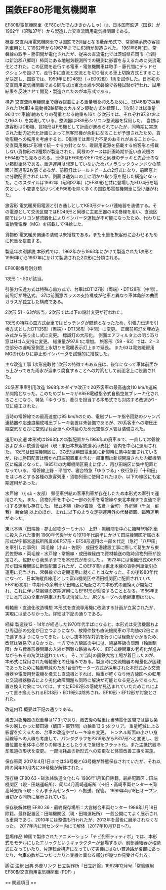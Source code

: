 # 国鉄EF80形電気機関車

EF80形電気機関車（EF80がたでんききかんしゃ）は、日本国有鉄道（国鉄）が1962年（昭和37年）から製造した交直流両用電気機関車である。

概要
交直両用電気機関車では国鉄で2例目となる量産形式で、常磐線系統の客貨列車用として1962年から1967年までに63両が製造された。
1961年6月1日、常磐線の取手 - 勝田間が電化されたが、従来の直流電化では茨城県石岡市（当時は新治郡八郷町）柿岡にある地磁気観測所での観測に影響を与えるために交流電化とされた。この区間を走行する電車・電気機関車は取手 - 藤代間にデッドセクションを設けて、走行中に直流と交流とを切り替える車上切換方式とすることが決定し、国鉄では、1959年にED46形（→ED92形）1両を試作した。日本初の交直両用電気機関車である同形式は東北本線や常磐線で各種試験が行われ、試用結果を反映させて開発・製造されたのが本形式である。

構造
交直流両用機関車で機器搭載による重量増を抑えるために、ED46形で採用された1台車1主電動機2軸駆動のカルダン駆動方式を踏襲し、1次形では総重量96.0 tで車輪1軸あたりの荷重となる軸重も16 t（2次形では、それぞれ97.8 tおよび16.3 t）を実現している。整流器はRS9形シリコン整流器を採用した。
当初は旅客形はD形機、貨物形はF形機として計画が進められていたが、同時期に実施された動力近代化計画によって旅客形機が余剰になることが予想されたため、貨物形機への転用を考慮すると、D形機では牽引力不足のおそれがあることから、交直両用機はF形機で統一する方針となり、暖房用電源を搭載する旅客形と搭載しない貨物形の2種類が製造された。同様のケースは計画時期が近い直流機のEF64形でも見みられる。
車体はEF60形やEF70形と同様のデッキと先台車のない箱形車体である。重連運用は想定していないためパノラミックウィンドウの前面非貫通形2枚窓であるが、前照灯はシールドビームの2灯式になり、前面窓上に分散配置されたほか、側面は通気口の上に明かり取り窓を配した構造となった。このスタイルは1962年（昭和37年）にEF80形と共に登場したED74形を嚆矢とし、小変更を受けつつEF66形を除く多くの国鉄形電気機関車に受け継がれた。

旅客形
電気暖房用電源と引き通しとしてKE3形ジャンパ連結器を装備する。その電源として交流区間ではED46形と同様に主変圧器の4次巻線を用い、直流区間ではシリコン整流器化によりインバータ運転が不可能になったため、代わりに電動発電機（MG）を搭載して供給した。

貨物形
電気暖房関連の装備は未搭載である。また車重を旅客形に合わせるために死重を搭載する。

製造年次別詳説
本形式では、1962年から1963年にかけて製造された1次形と1966年から1967年にかけて製造された2次形に分類される。

EF80形番号別分類

1次形
1 - 50が該当。

引張力伝達方式は特殊心皿方式で、台車はDT127形（両端）・DT128形（中間）。
前照灯が埋込式。
37は前面窓ガラスの支持構成が他車と異なり車体角部の曲面ガラスが独立した構成である。

2次形
51 - 63が該当。2次形では以下の設計変更が行われた。

1次形の特殊心皿方式台車ではピッチングが問題となったため、引張力伝達を引棒方式としたDT135形（両端）・DT136形（中間）に変更。
正面前照灯を埋め込み式から張り出し式に変更。
標識灯の大形化。
側面エアフィルタ上の明り取り窓はHゴム支持に変更。
総重量が97.8 tに増加。
旅客形（59 - 63）では、2・3位部分の運転室側窓上水切りを電暖表示灯上まで延長。
また63は電気暖房用MGの代わりに静止形インバータを試験的に搭載した。

主な改造工事
1次形庇取付
1次形の特徴でもある庇は、後年になって車体前面から上がってきた雨水が溜まり腐食することへの対策として前面窓上に設置された。

20系客車牽引用改造
1968年のダイヤ改正で20系客車の最高速度110 km/h運転が開始となった。このためブレーキがAREB電磁指令式自動空気ブレーキ化されることになり、特急「ゆうづる」牽引を担当する本形式でも対応する改造が1 - 12に施工された。

当時の常磐線での最高速度は95 km/hのため、電磁ブレーキ指令回路のジャンパ連結器や応速度編成増圧ブレーキ装置は未装備であるが、20系客車への増圧圧縮空気ならびに空気ばね台車への供給のため元空気ダメ管は装備された。

運用の変遷
本形式は1963年の新製配置から1986年の廃車まで、一貫して常磐線および水戸鉄道管理局（現・東日本旅客鉄道水戸支社）管内を中心に運用された。
1次形は田端機関区に、2次形は勝田電車区に新製時に集中配置されているが、後に勝田配置は解かれ田端配置車を含む一部車両は新規開設された内郷機関区に転属となった。1985年の内郷機関区廃止に伴い、再び田端区に集中配置となっている。
常磐線上野 - 平間で、寝台特急「ゆうづる」・夜行急行「十和田」をはじめとする各種の旅客列車・貨物列車に使用されたほか、以下の線区にも定期運用があった。

水戸線 （小山 - 友部）
郵便車併結の客車列車が存在したため本形式の牽引で運用された。また、貨物列車を中心に一部の列車を常磐線や東北本線まで直通で牽引する運用も存在した。
総武本線（新小岩操 - 佐倉・金町）
外房線（千葉 - 蘇我）
新金線
以上のほか、まれに以下のような定期運用外の代替措置、臨時運用があった。

東北本線（田端操 - 郡山貨物ターミナル）
上野 - 黒磯間を中心に臨時旅客列車に投入された事例
1960年代後半から1970年代前半にかけて田端機関区所属の本形式が宇都宮運転所所属のEF57形・EF58形運用の一部を代走（急行「八甲田」を牽引した事例）
両毛線（小山 - 佐野）
成田空港建設工事に際して葛生から東武佐野線・両毛線・水戸線・常磐線・成田線経由で資材輸送の臨時貨物列車が設定され、佐野から我孫子までを本形式が牽引した 。
1973年には後継形式のEF81形が田端機関区に新製配置されたが、このEF81形は東北本線の貨物列車牽引の運用に充当され、常磐線での定期運用に就くことはなかった。その後1980年代になって、日本海縦貫線用として富山機関区や酒田機関区に配置されていたEF81形初期・中期車の余剰車が田端区に転配されて本形式の置換えが開始され、これに伴い常磐線の定期運用にもEF81形が就役することとなる。1986年までに本形式の全車が廃車され形式消滅した。JRグループへの承継車両はない。

軽軸重・直流化改造構想
本形式を直流専用機に改造する計画が立案されたが、実現には至らなかった。詳細は下記の通りである。

経緯
製造後13 - 14年が経過した1970年代半ばになると、本形式は交流機器および周辺部の劣化が目立つようになり、故障件数も直流機関車の平均値の2倍にまで達するようになってきた。しかし抜本的な対策を行うには経費がかかるため、改修は容易ではなかった。一方で地方線区の中には、線路等級の問題（軸重制限）から標準形機関車の入線が困難な路線も多く、旧形式機関車の老朽化が進みながらもその淘汰は遅れていた。
そこで当時の国鉄大宮工場が着目したのが、本形式に採用された軽軸重化の仕組みである。製造時に交流機器の軽量化が困難であったために軸重軽減のため1台車1モーター方式が採用された本形式から交流機器や電暖用発電機を撤去し直流機とすれば、軸重が軽くなり地方線区への転用と交流機器撤去により劣化故障問題も同時に解決が可能となる見込みであった。
置き換え対象については、すでにED62形の落成が見込まれていたためこれによって置き換えられるED18形・ED19形は除外され、EF10形・EF12形が対象とされた。

改造内容
概要は下記の通りである。

撤去対象機器の総重量は17.3 tであり、撤去後の軸重は当時電化区間では最も条件の厳しかった飯田線（飯田 - 辰野間）の軸重13.6 tをクリア。
重量軽減による影響を抑えるため、台車の改造やブレーキ率を変更。
トンネル断面の小さい身延線等への入線も考慮して、パンタグラフをPS19形からPS17形へと変更し、設置位置を車体中心寄りの屋根上としたうえで屋根をフラット化。また主抵抗器冷却風道の形状を変更。
一部消耗品の新形式への変更など体質改善工事を実施。

保存車両
2017年4月1日までは36号機と63号機が静態保存されていたが、それ以降の同年10月内に36号機が解体された 。

現存機
EF80 63 - 碓氷峠鉄道文化むら
1986年1月18日除籍。最終配置区：田端機関区（現・田端運転所）、同年4月高崎運転所（→旧・高崎車両センター→同高崎支所→現・ぐんま車両センター）へ搬送、保管。
1999年4月18日オープン当初から同所に展示されている。

保存後解体機
EF80 36 - 最終保存場所：大宮総合車両センター
1986年1月18日除籍。最終配置区：田端機関区（現・田端運転所）
一般公開にてよく展示される車両であり、2010年には整備も行われたが、2013年を最後に展示されなくなった。
2017年内に同センター内にて解体（2017年10月17日～?）。

登場作品
韓国で製作されたアニメーション「チビ列車ティティポ」では、本形式をモデルにしたエリックというキャラクターが登場するが、前部連結器が格納式になっていたり、片運転台構造になっていて実機にはない貫通路が後部にあったり、台車の数が二つだったりと実機と異なる部分が幾つか見受けられる。

脚注
注釈
出典
外部リンク
日立製作所『日立評論』1962年12月号「常磐線用EF80形交直両用電気機関車 (PDF) 」


== 関連項目 ==